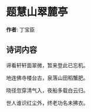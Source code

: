 # 题慧山翠麓亭

**作者**: 丁宝臣

## 诗词内容

谛看轩轩面翠微，暂来登此已忘机。

地连佛寺楼台古，泉落山田稻蟹肥。

晓径忽穿清气入，夜船多载白云归。

世人谁识红尘外，终老功名未拂衣。

